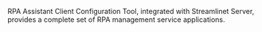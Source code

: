 RPA Assistant Client Configuration Tool, integrated with Streamlinet Server, provides a complete set of RPA management service applications.
